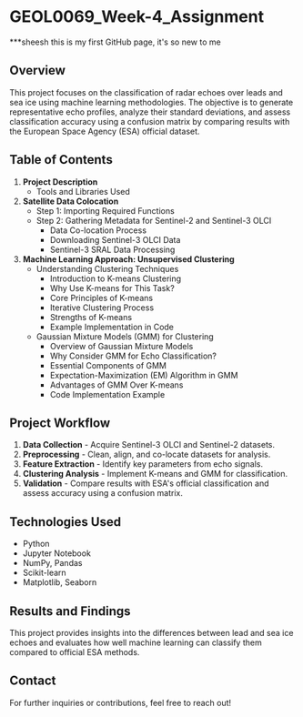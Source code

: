 # GEOL0069_Week-4_Assignment
***sheesh this is my first GitHub page, it's so new to me
## Overview
This project focuses on the classification of radar echoes over leads and sea ice using machine learning methodologies. The objective is to generate representative echo profiles, analyze their standard deviations, and assess classification accuracy using a confusion matrix by comparing results with the European Space Agency (ESA) official dataset.

## Table of Contents
1. **Project Description**
   - Tools and Libraries Used
2. **Satellite Data Colocation**
   - Step 1: Importing Required Functions
   - Step 2: Gathering Metadata for Sentinel-2 and Sentinel-3 OLCI
     - Data Co-location Process
     - Downloading Sentinel-3 OLCI Data
     - Sentinel-3 SRAL Data Processing
3. **Machine Learning Approach: Unsupervised Clustering**
   - Understanding Clustering Techniques
     - Introduction to K-means Clustering
     - Why Use K-means for This Task?
     - Core Principles of K-means
     - Iterative Clustering Process
     - Strengths of K-means
     - Example Implementation in Code
   - Gaussian Mixture Models (GMM) for Clustering
     - Overview of Gaussian Mixture Models
     - Why Consider GMM for Echo Classification?
     - Essential Components of GMM
     - Expectation-Maximization (EM) Algorithm in GMM
     - Advantages of GMM Over K-means
     - Code Implementation Example

## Project Workflow
1. **Data Collection** - Acquire Sentinel-3 OLCI and Sentinel-2 datasets.
2. **Preprocessing** - Clean, align, and co-locate datasets for analysis.
3. **Feature Extraction** - Identify key parameters from echo signals.
4. **Clustering Analysis** - Implement K-means and GMM for classification.
5. **Validation** - Compare results with ESA's official classification and assess accuracy using a confusion matrix.

## Technologies Used
- Python
- Jupyter Notebook
- NumPy, Pandas
- Scikit-learn
- Matplotlib, Seaborn

## Results and Findings
This project provides insights into the differences between lead and sea ice echoes and evaluates how well machine learning can classify them compared to official ESA methods.

## Contact
For further inquiries or contributions, feel free to reach out!

